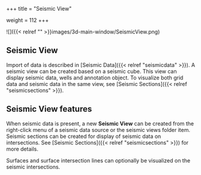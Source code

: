 +++
title = "Seismic View"

weight = 112
+++

![]({{< relref "" >}}images/3d-main-window/SeismicView.png)

## Seismic View
Import of data is described in [Seismic Data]({{< relref "seismicdata" >}}). A seismic view can be created based on a seismic cube. This view can display seismic data, wells and annotation object. To visualize both grid data and seismic data in the same view, see [Seismic Sections]({{< relref "seismicsections" >}}).

## Seismic View features
When seismic data is present, a new **Seismic View** can be created from the right-click menu of a seismic data source or the seismic views folder item. Seismic sections can be created for display of seismic data on intersections. See [Seismic Sections]({{< relref "seismicsections" >}}) for more details.

Surfaces and surface intersection lines can optionally be visualized on the seismic intersections.
